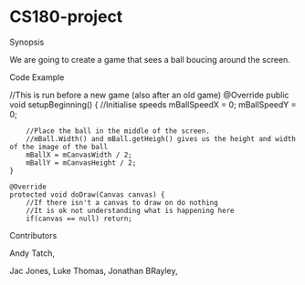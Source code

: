 # CS180-project
Synopsis

We are going to create a game that sees a ball boucing around the screen.

Code Example

 //This is run before a new game (also after an old game)
    @Override
    public void setupBeginning() {
        //Initialise speeds
        mBallSpeedX = 0;
        mBallSpeedY = 0;

        //Place the ball in the middle of the screen.
        //mBall.Width() and mBall.getHeigh() gives us the height and width of the image of the ball
        mBallX = mCanvasWidth / 2;
        mBallY = mCanvasHeight / 2;
    }

    @Override
    protected void doDraw(Canvas canvas) {
        //If there isn't a canvas to draw on do nothing
        //It is ok not understanding what is happening here
        if(canvas == null) return;


Contributors

Andy Tatch,

Jac Jones,
Luke Thomas,
Jonathan BRayley,
